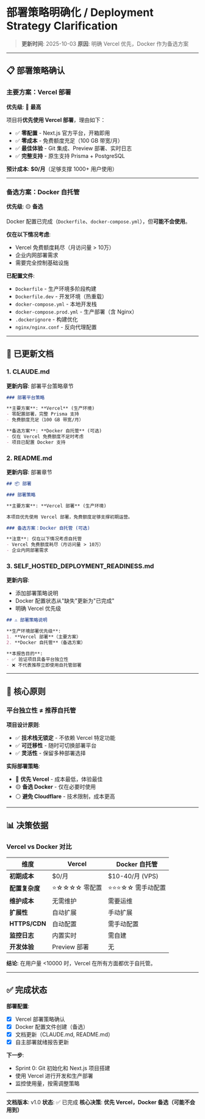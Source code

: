 # 部署策略明确化 / Deployment Strategy Clarification

> **更新时间**: 2025-10-03
> **原因**: 明确 Vercel 优先，Docker 作为备选方案

---

## 📋 部署策略确认

### 主要方案：Vercel 部署

**优先级**: 🔴 **最高**

项目将**优先使用 Vercel 部署**，理由如下：
- ✅ **零配置** - Next.js 官方平台，开箱即用
- ✅ **零成本** - 免费额度充足（100 GB 带宽/月）
- ✅ **最佳体验** - Git 集成、Preview 部署、实时日志
- ✅ **完整支持** - 原生支持 Prisma + PostgreSQL

**预计成本**: **$0/月**（足够支撑 1000+ 用户使用）

---

### 备选方案：Docker 自托管

**优先级**: 🟡 **备选**

Docker 配置已完成（`Dockerfile`、`docker-compose.yml`），但**可能不会使用**。

**仅在以下情况考虑**:
- Vercel 免费额度耗尽（月访问量 > 10万）
- 企业内网部署需求
- 需要完全控制基础设施

**已配置文件**:
- `Dockerfile` - 生产环境多阶段构建
- `Dockerfile.dev` - 开发环境（热重载）
- `docker-compose.yml` - 本地开发栈
- `docker-compose.prod.yml` - 生产部署（含 Nginx）
- `.dockerignore` - 构建优化
- `nginx/nginx.conf` - 反向代理配置

---

## 📄 已更新文档

### 1. CLAUDE.md
**更新内容**: 部署平台策略章节

```markdown
### 部署平台策略

**主要方案**: **Vercel** (生产环境)
- 零配置部署，完整 Prisma 支持
- 免费额度充足（100 GB 带宽/月）

**备选方案**: **Docker 自托管** (可选)
- 仅在 Vercel 免费额度不足时考虑
- 项目已配置 Docker 支持
```

### 2. README.md
**更新内容**: 部署章节

```markdown
## 📦 部署

### 部署策略

**主要方案**: **Vercel 部署** (生产环境)

本项目优先使用 Vercel 部署，免费额度足够支撑初期运营。

### 备选方案：Docker 自托管 (可选)

**注意**: 仅在以下情况考虑自托管
- Vercel 免费额度耗尽（月访问量 > 10万）
- 企业内网部署需求
```

### 3. SELF_HOSTED_DEPLOYMENT_READINESS.md
**更新内容**:
- 添加部署策略说明
- Docker 配置状态从"缺失"更新为"已完成"
- 明确 Vercel 优先级

```markdown
## ⚠️ 部署策略说明

**生产环境部署优先级**:
1. **Vercel 部署**（主要方案）
2. **Docker 自托管**（备选方案）

**本报告目的**:
- ✅ 验证项目具备平台独立性
- ❌ 不代表推荐立即使用自托管部署
```

---

## 🎯 核心原则

### 平台独立性 ≠ 推荐自托管

**项目设计原则**:
- ✅ **技术栈无锁定** - 不依赖 Vercel 特定功能
- ✅ **可迁移性** - 随时可切换部署平台
- ✅ **灵活性** - 保留多种部署选择

**实际部署策略**:
- 🔴 **优先 Vercel** - 成本最低，体验最佳
- 🟡 **备选 Docker** - 仅在必要时使用
- ⚪ **避免 Cloudflare** - 技术限制，成本更高

---

## 📊 决策依据

### Vercel vs Docker 对比

| 维度 | Vercel | Docker 自托管 |
|-----|--------|--------------|
| **初期成本** | $0/月 | $10-40/月 (VPS) |
| **配置复杂度** | ⭐☆☆☆☆ 零配置 | ⭐⭐⭐☆☆ 需手动配置 |
| **维护成本** | 无需维护 | 需要运维 |
| **扩展性** | 自动扩展 | 手动扩展 |
| **HTTPS/CDN** | 自动配置 | 需手动配置 |
| **监控日志** | 内置实时 | 需自建 |
| **开发体验** | Preview 部署 | 无 |

**结论**: 在用户量 <10000 时，Vercel 在所有方面都优于自托管。

---

## ✅ 完成状态

**部署配置**:
- [x] Vercel 部署策略确认
- [x] Docker 配置文件创建（备选）
- [x] 文档更新（CLAUDE.md, README.md）
- [x] 自主部署就绪报告更新

**下一步**:
- Sprint 0: Git 初始化和 Next.js 项目搭建
- 使用 Vercel 进行开发和生产部署
- 监控使用量，按需调整策略

---

**文档版本**: v1.0
**状态**: ✅ 已完成
**核心决策**: **优先 Vercel，Docker 备选（可能不会用到）**
